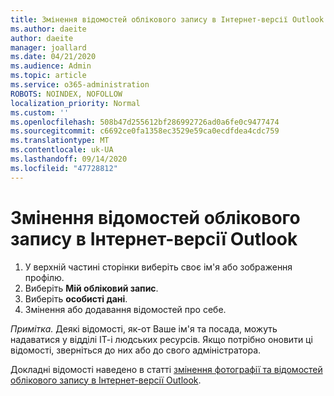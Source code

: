 ```yaml
---
title: Змінення відомостей облікового запису в Інтернет-версії Outlook
ms.author: daeite
author: daeite
manager: joallard
ms.date: 04/21/2020
ms.audience: Admin
ms.topic: article
ms.service: o365-administration
ROBOTS: NOINDEX, NOFOLLOW
localization_priority: Normal
ms.custom: ''
ms.openlocfilehash: 508b47d255612bf286992726ad0a6fe0c9477474
ms.sourcegitcommit: c6692ce0fa1358ec3529e59ca0ecdfdea4cdc759
ms.translationtype: MT
ms.contentlocale: uk-UA
ms.lasthandoff: 09/14/2020
ms.locfileid: "47728812"
---
```

# <a name="change-account-information-in-outlook-on-the-web"></a>Змінення відомостей облікового запису в Інтернет-версії Outlook

1. У верхній частині сторінки виберіть своє ім'я або зображення профілю.
1. Виберіть **Мій обліковий запис**.
1. Виберіть **особисті дані**.
1. Змінення або додавання відомостей про себе.

*Примітка.* Деякі відомості, як-от Ваше ім'я та посада, можуть надаватися у відділі ІТ-і людських ресурсів. Якщо потрібно оновити ці відомості, зверніться до них або до свого адміністратора.

Докладні відомості наведено в статті [змінення фотографії та відомостей облікового запису в Інтернет-версії Outlook](https://support.office.com/article/b2dbb289-851d-4bed-93c3-3e136f5659ec).